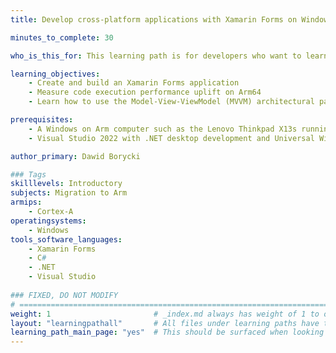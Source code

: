 ```yaml
---
title: Develop cross-platform applications with Xamarin Forms on Windows on Arm

minutes_to_complete: 30

who_is_this_for: This learning path is for developers who want to learn how to create cross-platform applications and leverage performance improvements on Arm64.

learning_objectives:
    - Create and build an Xamarin Forms application
    - Measure code execution performance uplift on Arm64
    - Learn how to use the Model-View-ViewModel (MVVM) architectural pattern

prerequisites:
    - A Windows on Arm computer such as the Lenovo Thinkpad X13s running Windows 11 or a a Windows on Arm [virtual machine](/learning-paths/cross-platform/woa_azure/).
    - Visual Studio 2022 with .NET desktop development and Universal Windows Platform development installed.

author_primary: Dawid Borycki

### Tags
skilllevels: Introductory
subjects: Migration to Arm
armips:
    - Cortex-A
operatingsystems:
    - Windows
tools_software_languages:
    - Xamarin Forms
    - C#
    - .NET
    - Visual Studio
    
### FIXED, DO NOT MODIFY
# ================================================================================
weight: 1                       # _index.md always has weight of 1 to order correctly
layout: "learningpathall"       # All files under learning paths have this same wrapper
learning_path_main_page: "yes"  # This should be surfaced when looking for related content. Only set for _index.md of learning path content.
---
```

